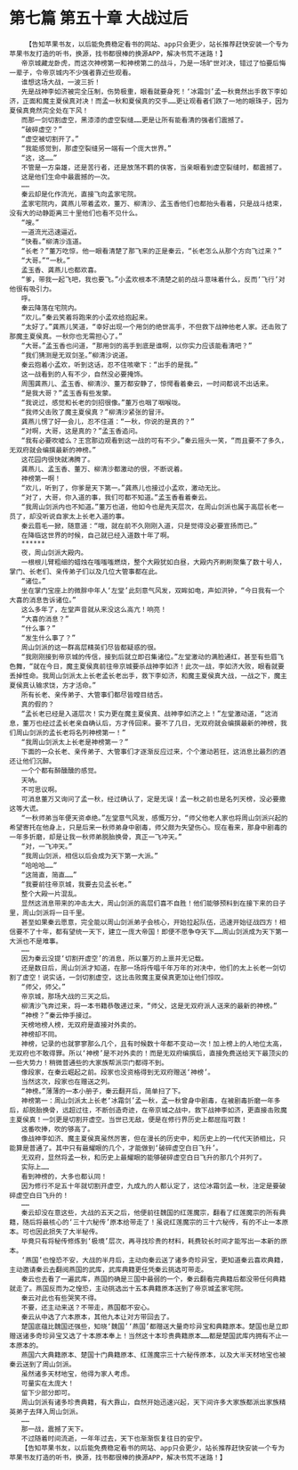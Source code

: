 # 第七篇 第五十章 大战过后
        【告知苹果书友，以后能免费稳定看书的网站、app只会更少，站长推荐赶快安装一个专为苹果书友打造的听书，换源，找书都很棒的换源APP，解决书荒不迷路！】
       帝京城藏龙卧虎，而这次神榜第一和神榜第二的战斗，乃是一场旷世对决，错过了怕要后悔一辈子，令帝京城内不少强者靠近些观看。
       谁想这场大战，一波三折！
       先是战神李如济被完全压制，伤势极重，眼看就要身死！‘冰霜剑’孟一秋竟然出手救下李如济，正面和魔主夏侯真对决！而孟一秋和夏侯真的交手……更让观看者们跌了一地的眼珠子，因为夏侯真竟然完全处在下风！
       而那一剑切割虚空，黑漆漆的虚空裂缝……更是让所有能看清的强者们震撼了。
       “破碎虚空？”
       “虚空被切割开了。”
       “我能感觉到，那虚空裂缝另一端有一个庞大世界。”
       “这，这……”
       不管是一方枭雄，还是苦行者，还是放荡不羁的侠客，当亲眼看到虚空裂缝时，都震撼了。
       这是他们生命中最震撼的一次。
       ……
       秦云却是化作流光，直接飞向孟家宅院。
       孟家宅院内，龚燕儿带着孟欢，董万、柳清沙、孟玉香他们也都抬头看着，只是战斗结束，没有大的动静距离三十里他们也看不见什么。
       “嗖。”
       一道流光迅速逼近。
       “快看。”柳清沙连道。
       “长老？”董万吃惊，他一眼看清楚了那飞来的正是秦云，“长老怎么从那个方向飞过来？”
       “大哥。”“一秋。”
       孟玉香、龚燕儿也都欢喜。
       “爹，带我一起飞吧，我也要飞。”小孟欢根本不清楚之前的战斗意味着什么，反而‘飞行’对他很有吸引力。
       呼。
       秦云降落在宅院内。
       “欢儿。”秦云笑着将跑来的小孟欢给抱起来。
       “太好了。”龚燕儿笑道，“幸好出现一个用剑的绝世高手，不但救下战神他老人家。还击败了那魔主夏侯真。一秋你也无需担心了。”
       “大哥。”孟玉香也问道，“那用剑的高手到底是谁啊，以你实力应该能看清吧？”
       “我们猜测是无双剑圣。”柳清沙说道。
       秦云抱着小孟欢，听到这话，忍不住咳嗽下：“出手的是我。”
       这一战看到的人有不少，自然没必要掩饰。
       周围龚燕儿、孟玉香、柳清沙、董万都安静了，惊愕看着秦云，一时间都说不出话来。
       “是我大哥？”孟玉香有些发蒙。
       “我说过，感觉和长老的剑招很像。”董万也咽了咽喉咙。
       “我师父击败了魔主夏侯真？”柳清沙紧张的冒汗。
       龚燕儿愣了好一会儿，忍不住道：“一秋，你说的是真的？”
       “对啊，大哥，这是真的？”孟玉香追问。
       “我有必要吹嘘么？王宫那边观看到这一战的可有不少。”秦云摇头一笑，“而且要不了多久，无双府就会编撰最新的神榜。”
       这花园内很快就沸腾了。
       龚燕儿、孟玉香、董万、柳清沙都激动的很，不断说着。
       神榜第一啊！
       “欢儿，听到了，你爹是天下第一。”龚燕儿也接过小孟欢，激动无比。
       “对了，大哥，你入道的事，我们可都不知道。”孟玉香看着秦云。
       “我周山剑派内也不知道。”董万也道，他如今也是先天层次，在周山剑派也属于高层长老一员了，却没听说自家太上长老入道的事。
       秦云眉毛一掀，随意道：“哦，就在前不久刚刚入道，只是觉得没必要宣扬而已。”
       在降临这世界的时候，自己就已经入道数十年了啊。
       ******
       夜，周山剑派大殿内。
       一根根儿臂粗细的蜡烛在嗤嗤嗤燃烧，整个大殿犹如白昼，大殿内齐刷刷聚集了数十号人，掌门、长老们、亲传弟子们以及几位大管事都在此。
       “诸位。”
       坐在掌门宝座上的微胖中年人‘左堂’此刻意气风发，双眸如电，声如洪钟，“今日我有一个大喜的消息告诉诸位。”
       这么多年了，左堂声音就从来没这么高亢！响亮！
       “大喜的消息？”
       “什么事？”
       “发生什么事了？”
       周山剑派的这一群高层精英们尽皆都疑惑的很。
       “我刚刚接到帝京城的传信，接到后就立即召集诸位。”左堂激动的满脸通红，甚至有些眉飞色舞，“就在今日，魔主夏侯真前往帝京城要杀战神李如济！此次一战，李如济大败，眼看就要丢掉性命。我周山剑派太上长老孟长老出手，救下李如济，和魔主夏侯真大战，一战之下，魔主夏侯真认输求饶，方才活命。”
       所有长老、亲传弟子、大管事们都尽皆瞠目结舌。
       真的假的？
       “孟长老已经是入道层次！实力更在魔主夏侯真、战神李如济之上！”左堂激动道，“这消息，董万也经过孟长老亲自确认后，方才传回来。要不了几日，无双府就会编撰最新的神榜，我们周山剑派的孟长老将名列神榜第一！”
       “我周山剑派太上长老是神榜第一？”
       下面的一众长老、亲传弟子、大管事们才逐渐反应过来，个个激动若狂，这消息比最烈的酒还让他们沉醉。
       一个个都有醉醺醺的感觉。
       天呐。
       不可思议啊。
       可消息董万又询问了孟一秋，经过确认了，定是无误！孟一秋之前也是名列天榜，没必要撒这等大谎。
       “一秋师弟当年便天资卓绝。”左堂意气风发，感慨万分，“师父他老人家也将周山剑派兴起的希望寄托在他身上，只是后来一秋师弟身中剧毒，师父颇为失望伤心。现在看来，那身中剧毒的一年多折磨，却是让我一秋师弟脱胎换骨，真正一飞冲天。”
       “对，一飞冲天。”
       “我周山剑派，相信以后会成为天下第一大派。”
       “哈哈哈……”
       “这简直，简直……”
       “我要前往帝京城，我要去见孟长老。”
       整个大殿一片混乱。
       显然这消息带来的冲击太大，周山剑派的高层们喜不自胜！他们能够预料到在接下来的日子里，周山剑派将一日千里。
       甚至如果秦云愿意，完全能以周山剑派弟子会核心，开始拉起队伍，迅速开始征战四方！相信要不了十年，都有望统一天下，建立一庞大帝国！即便不愿争夺天下……周山剑派成为天下第一大派也不是难事。
       ……
       因为秦云没提‘切割开虚空’的消息，所以董万的上禀并无记载。
       还是数日后，周山剑派才知道，在那一场将传唱千年万年的对决中，他们的太上长老一剑切割了虚空！说实话，一剑切割虚空，这比击败魔主夏侯真更加让他们惊叹。
       “师父，师父。”
       帝京城，那场大战的三天之后。
       柳清沙飞奔过来，将一本书籍恭敬递过来，“师父，这是无双府派人送来的最新的神榜。”
       “神榜？”秦云伸手接过。
       天榜地榜人榜，无双府是直接对外卖的。
       神榜却不同。
       神榜，记录的也就寥寥那么几个，且有时候数十年都不变动一次！加上榜上的人地位太高，无双府也不敢得罪。所以‘神榜’是不对外卖的！而是无双府编撰后，直接免费送给天下最顶尖的一些大势力！稍微普通些的大家族帮派宗门都得不到。
       像段家，在秦云崛起之前。段家也没资格得到无双府赠送‘神榜’。
       当然这次，段家也在赠送之列。
       “神榜。”薄薄的一本小册子，秦云翻开后，简单扫了下。
       神榜第一：周山剑派太上长老‘冰霜剑’孟一秋，孟一秋曾身中剧毒，在被剧毒折磨一年多后，却脱胎换骨，远超过往，不断创造奇迹，在帝京城之战中，救下战神李如济，更直接击败魔主夏侯真！一剑更是切割开虚空。当世已无敌，便是在修行界历史上都屈指可数！
       这番吹捧，吹的够高了。
       像战神李如济、魔主夏侯真虽然厉害，但在漫长的历史中，和历史上的一代代天骄相比，只能算是普通了。其中只有最耀眼的几个，才能做到‘破碎虚空白日飞升’。
       无双府，显然将孟一秋，和历史上最耀眼的能够破碎虚空白日飞升的那几个并列了。
       实际上……
       看到神榜的，大多也都认同！
       因为修行不足五十年就切割开虚空，九成九的人都认定了，这位冰霜剑孟一秋，注定是要破碎虚空白日飞升的！
       ……
       秦云却没在意这些，大战的五天之后，他便前往魏国的红莲魔宗，翻看了红莲魔宗的所有典籍，随后将最核心的‘三十六秘传’原本给带走了！虽说红莲魔宗的三十六秘传，有的不止一本原本。可也因此损失了大半秘传。
       毕竟只有将秘传修炼到‘极境’层次，再寻找珍贵的材料，耗费较长时间才能写出一本新的原本。
       ‘燕国’也惶恐不安，大战的半月后，主动向秦云送了诸多奇珍异宝，更知道秦云喜欢典籍，主动邀请秦云去翻阅燕国的武库，武库典籍更任凭秦云挑选可带走。
       秦云也去看了一遍武库，燕国的确是三国中最弱的一个，秦云翻看完典籍后都没带任何典籍就走了。燕国反而为之惶恐，主动挑选出十五本典籍原本送到了帝京城孟家宅院。
       秦云对此也有些哭笑不得。
       不要，还主动来送？不带走，燕国都不安心。
       秦云从中选了六本原本，其他九本让对方带回去了。
       楚国底蕴比魏国还强些，知晓‘魏国’‘燕国’都赠送大量奇珍异宝和典籍原本。楚国也是立即赠送诸多奇珍异宝又选了十本原本奉上！当然这十本珍贵典籍原本……都是楚国武库内拥有不止一本原本的。
       燕国六大典籍原本、楚国十门典籍原本、红莲魔宗三十六秘传原本，以及大半天材地宝也被秦云送到了周山剑派。
       虽然诸多天材地宝，他得为家人考虑。
       可量实在太庞大！
       留下少部分即可。
       周山剑派有诸多珍贵典籍，有大靠山，自然开始迅速兴起，天下间许多大家族都派出家族精英弟子去拜入周山剑派。
       ……
       那一战，震撼了天下。
       不过随着时间流逝，一年年过去，天下也渐渐恢复往日的安宁。
       【告知苹果书友，以后能免费稳定看书的网站、app只会更少，站长推荐赶快安装一个专为苹果书友打造的听书，换源，找书都很棒的换源APP，解决书荒不迷路！】